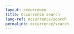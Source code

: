 ```yaml
---
layout: occurrence
title: Occurrence search
lang-ref: occurrence/search
permalink: occurrence/search
---
```

